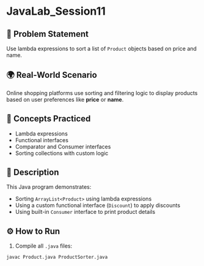 # JavaLab_Session11

## 🎯 Problem Statement
Use lambda expressions to sort a list of `Product` objects based on price and name.

## 🌍 Real-World Scenario
Online shopping platforms use sorting and filtering logic to display products based on user preferences like **price** or **name**.

## 🧠 Concepts Practiced
- Lambda expressions  
- Functional interfaces  
- Comparator and Consumer interfaces  
- Sorting collections with custom logic  

## 📘 Description
This Java program demonstrates:
- Sorting `ArrayList<Product>` using lambda expressions  
- Using a custom functional interface (`Discount`) to apply discounts  
- Using built-in `Consumer` interface to print product details  

## ⚙️ How to Run
1. Compile all `.java` files:
```bash
javac Product.java ProductSorter.java
